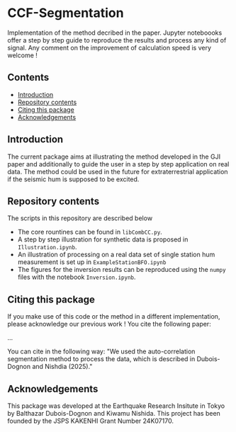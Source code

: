 # CCF-Segmentation
Implementation of the method decribed in the paper. Jupyter noteboooks offer a step by step guide to reproduce the results and process any kind of signal. Any comment on the improvement of calculation speed is very welcome !

## Contents
- [Introduction](#introduction)
- [Repository contents](#Repository-contents)
- [Citing this package](#citing-this-package)
- [Acknowledgements](#acknowledgements)


## Introduction
The current package aims at illustrating the method developed in the GJI paper and additionally to guide the user in a step by step application on real data. The method could be used in the future for extraterrestrial application if the seismic hum is supposed to be excited. 

## Repository contents

The scripts in this repository are described below


- The core rountines can be found in `libCombCC.py`.
- A step by step illustration for synthetic data is proposed in `Illustration.ipynb`.
- An illustration of processing on a real data set of single station hum measurement is set up in  `ExampleStationBFO.ipynb`
- The figures for the inversion results can be reproduced using the `numpy` files with the notebook `Inversion.ipynb`.


## Citing this package
If you make use of this code or the method in a different implementation, please acknowledge our previous work ! You cite the following paper:

...

You can cite in the following way: "We used the auto-correlation segmentation method to process the data, which is described in Dubois-Dognon and Nishdia (2025)."

## Acknowledgements

This package was developed at the Earthquake Research Insitute in Tokyo by Balthazar Dubois-Dognon and Kiwamu Nishida. 
This project has been founded by the JSPS KAKENHI Grant Number 24K07170.

